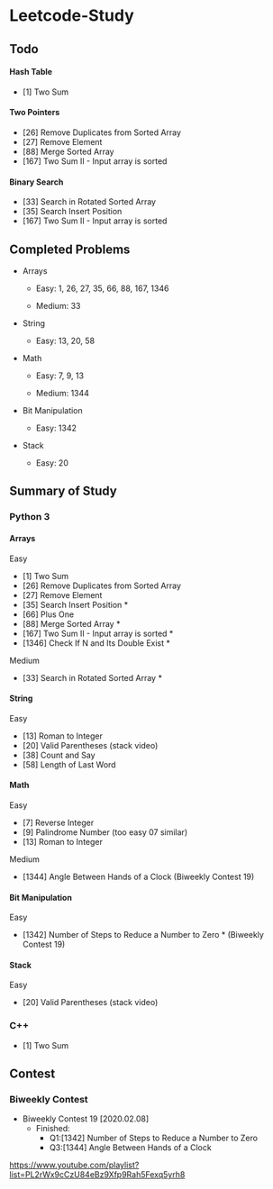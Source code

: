 # Leetcode-Study

## Todo
#### Hash Table
- [1] Two Sum

#### Two Pointers
- [26] Remove Duplicates from Sorted Array
- [27] Remove Element
- [88] Merge Sorted Array
- [167] Two Sum II - Input array is sorted

#### Binary Search
- [33] Search in Rotated Sorted Array
- [35] Search Insert Position
- [167] Two Sum II - Input array is sorted

## Completed Problems
- Arrays
    - Easy: 
        1, 26, 27, 35, 66, 88, 167, 1346
        
    - Medium:
        33

- String
    - Easy: 
        13, 20, 58

- Math
    - Easy:
        7, 9, 13

    - Medium:
        1344

- Bit Manipulation
    - Easy:
        1342
 
 - Stack
    - Easy:
        20

## Summary of Study
### Python 3
#### Arrays
Easy
- [1] Two Sum
- [26] Remove Duplicates from Sorted Array
- [27] Remove Element
- [35] Search Insert Position *
- [66] Plus One
- [88] Merge Sorted Array *
- [167] Two Sum II - Input array is sorted *
- [1346] Check If N and Its Double Exist *

Medium
- [33] Search in Rotated Sorted Array *

#### String
Easy
- [13] Roman to Integer
- [20] Valid Parentheses (stack video)
- [38] Count and Say
- [58] Length of Last Word

#### Math
Easy
- [7] Reverse Integer
- [9] Palindrome Number (too easy 07 similar)
- [13] Roman to Integer

Medium
- [1344] Angle Between Hands of a Clock (Biweekly Contest 19)

#### Bit Manipulation
Easy
- [1342] Number of Steps to Reduce a Number to Zero * (Biweekly Contest 19)

#### Stack
Easy
- [20] Valid Parentheses (stack video)

### C++
- [1] Two Sum

## Contest
### Biweekly Contest
- Biweekly Contest 19 [2020.02.08]
    - Finished:
        - Q1:[1342] Number of Steps to Reduce a Number to Zero
        - Q3:[1344] Angle Between Hands of a Clock

https://www.youtube.com/playlist?list=PL2rWx9cCzU84eBz9Xfp9Rah5Fexq5yrh8
